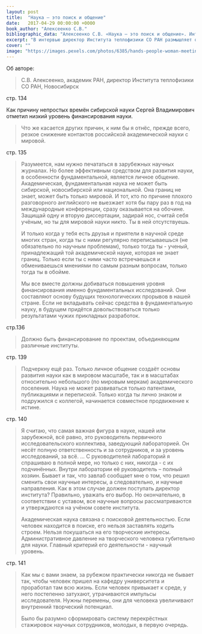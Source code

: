 ```yaml
---
layout: post
title:  "Наука – это поиск и общение"
date:   2017-04-29 00:00:00 +0000
book_author: "Алексеенко С.В."
bibliographic_data: "Алексеенко С.В. «Наука – это поиск и общение». Интервью провёл к.э.н. Ю.П. Воронов. Ж. «ЭКО» №4, 2017 г., стр. 134-142"
excerpt: "В интервью директор Института теплофизики СО РАН размышляет о проблемах, осложняющих развитие современной науки, возможностях интеграции и концентрации усилий ряда исследовательских коллективов на решении крупных задач."
cover: ""
image: "https://images.pexels.com/photos/6385/hands-people-woman-meeting.jpg?w=940&h=650&auto=compress&cs=tinysrgb"
---
```


Об авторе:

> С.В. Алексеенко, академик РАН, директор Института теплофизики СО РАН, Новосибирск

стр. 134

Как причину непростых времён сибирской науки Сергей Владимирович отметил низкий уровень финансирования науки.

> Что же касается других причин, к ним бы я отнёс, прежде всего, резкое снижение контактов российской академической науки с мировой.

стр. 135

> Разумеется, нам нужно печататься в зарубежных научных журналах. Но более эффективным средством для развития науки, в особенности фундаментальной, является личное общение. Академическая, фундаментальная наука не может быть сибирской, новосибирской или национальной. Она границ не знает, может быть только мировой. И тот, кто по причине плохого разговорного английского не выезжает хотя бы пару раз в год на международные конференции, сразу оказывается на обочине. Защищай одну и вторую диссертации, задирай нос, считай себя учёным, но ты для мировой науки никто. Ты в ней отсутствуешь.
>
> И только когда у тебя есть друзья и приятели в научной среде многих стран, когда ты с ними регулярно переписываешься (не обязательно по научным проблемам), только тогда ты - ученый, принадлежащий той академической науке, которая не знает границ. Только если ты с ними часто встречаешься и обмениваешься мнениями по самым разным вопросам, только тогда ты в обойме.
>
> Мы все вместе должны добиваться повышения уровня финансирования именно фундаментальных исследований. Они составляют основу будущих технологических прорывов в нашей стране. Если не вкладывать сейчас средства в фундаментальную науку, в будущем придётся довольствоваться только результатами чужих прикладных разработок.

стр.136

> Должно быть финансирование по проектам, объединяющим различные институты.

стр. 139

> Подчеркну ещё раз. Только личное общение создаёт основы развития науки как в мировом масштабе, так и в масштабах относительно небольшого (по мировым меркам) академического поселения. Наука не может развиваться только патентами, публикациями и перепиской. Только когда ты лично знаком и подружился с коллегой, начинается совместное продвижение к истине.

стр. 140

> Я считаю, что самая важная фигура в науке, нашей или зарубежной, всё равно, это руководитель первичного исследовательского коллектива, заведующий лабораторией. Он несёт полную ответственность и за сотрудников, и за уровень исследований, за всё. … С руководителей лабораторий я спрашиваю в полной мере, но только с них, никогда - с их подчинённых. Внутри лаборатории её руководитель – полный хозяин. Бывает и так, что завлаб сообщает мне о том, что решил сменить свои научные интересы, а следовательно, и научные направления. Как в этом случае должен поступать директор института? Правильно, уважать его выбор. Но окончательно, в соответствии с уставом, все научные вопросы рассматриваются и утверждаются на учёном совете института.
>
> Академическая наука связана с поисковой деятельностью. Если человек находится в поиске, его нельзя заставлять ходить строем. Нельзя покушаться на его творческие интересы. Административное давление на творческого человека губительно для науки. Главный критерий его деятельности - научный уровень.

стр. 141

> Как мы с вами знаем, за рубежом практически никогда не бывает так, чтобы человек пришел на кафедру университета и проработал там всю жизнь. Если человек привыкает к среде, у него постепенно затухают, утрачиваются импульсы исследователя. Нужны перемены, они для человека увеличивают внутренний творческий потенциал.
>
> Было бы разумно сформировать систему перекрёстных стажировок научных сотрудников, молодых, в первую очередь.

